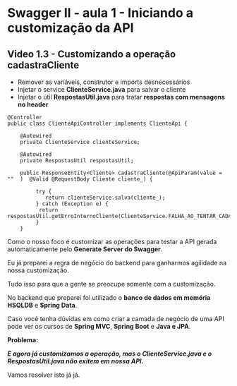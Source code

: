 # Swagger II - aula 1 - Iniciando a customização da API

## Video 1.3 - Customizando a operação cadastraCliente
- Remover as variáveis, construtor e imports desnecessários
- Injetar o service **ClienteService.java** para salvar o cliente
- Injetar o útil **RespostasUtil.java** para tratar **respostas com mensagens no header**

```
@Controller
public class ClienteApiController implements ClienteApi {

	@Autowired
	private ClienteService clienteService;
	
	@Autowired
	private RespostasUtil respostasUtil;
	
    public ResponseEntity<Cliente> cadastraCliente(@ApiParam(value = ""  )  @Valid @RequestBody Cliente cliente_) {
        
         try {
            return clienteService.salva(cliente_);
         } catch (Exception e) {
          return respostasUtil.getErroInternoCliente(ClienteService.FALHA_AO_TENTAR_CADASTRAR_UM_CLIENTE);
         }
    }
```

Como o nosso foco é customizar as operações para testar a API gerada automaticamente pelo **Generate Server do Swagger**.

Eu já preparei a regra de negócio do backend para ganharmos agilidade na nossa customização.

Tudo isso para que a gente se preocupe somente com a customização.

No backend que preparei foi utilizado o **banco de dados em memória HSQLDB** e **Spring Data**. 

Caso você tenha dúvidas em como criar a camada de negócio de uma API pode ver os cursos de **Spring MVC**,  **Spring Boot** e **Java e JPA**.


**Problema:** 

***E agora já customizamos a operação, mas o ClienteService.java e o RespostasUtil.java não exitem em nossa API.***

Vamos resolver isto já já.
